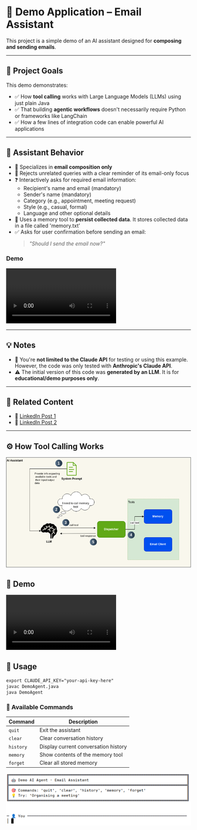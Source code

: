 # 📧 Demo Application – Email Assistant

This project is a simple demo of an AI assistant designed for **composing and sending emails**. 

---

## 🎯 Project Goals

This demo demonstrates:

- ✅ How **tool calling** works with Large Language Models (LLMs) using just plain Java
- ✅ That building **agentic workflows** doesn't necessarily require Python or frameworks like LangChain
- ✅ How a few lines of integration code can enable powerful AI applications

---

## 🤖 Assistant Behavior

- 📨 Specializes in **email composition only**
- 🚫 Rejects unrelated queries with a clear reminder of its email-only focus
- ❓ Interactively asks for required email information:
    - Recipient's name and email (mandatory)
    - Sender's name (mandatory)
    - Category (e.g., appointment, meeting request)
    - Style (e.g., casual, formal)
    - Language and other optional details
- 💾 Uses a memory tool to **persist collected data**. It stores collected data in a file called 'memory.txt'
- ✅ Asks for user confirmation before sending an email:
  > _"Should I send the email now?"_

### Demo

![Demo - Screencast](./doc/screencast.webm)

---

## 💡 Notes

- 🔄 You're **not limited to the Claude API** for testing or using this example. However, the code was only tested with **Anthropic's Claude API**.
- ⚠️ The initial version of this code was **generated by an LLM**. It is for **educational/demo purposes only**.

---

## 📎 Related Content

- 📝 [LinkedIn Post 1](https://www.linkedin.com/feed/update/urn:li:activity:7346836264001679362/)
- 📝 [LinkedIn Post 2](https://www.linkedin.com/feed/update/urn:li:activity:7350048422332104704/)
---

## ⚙️ How Tool Calling Works

![Overview - Tool calling](./doc/overview.png)

## 🎥 Demo

![Demo - Screencast](./doc/screencast.webm)

## 🧪 Usage

```shell
export CLAUDE_API_KEY="your-api-key-here"
javac DemoAgent.java
java DemoAgent
```

### 💬 Available Commands

| Command   | Description                          |
|-----------|--------------------------------------|
| `quit`    | Exit the assistant                   |
| `clear`   | Clear conversation history           |
| `history` | Display current conversation history |
| `memory`  | Show contents of the memory tool     |
| `forget`  | Clear all stored memory              |

![Commands](./doc/commands.png)

